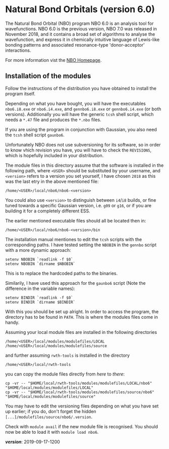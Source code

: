 # Natural Bond Orbitals (version 6.0)

The Natural Bond Orbital (NBO) program NBO 6.0 is an analysis tool for wavefunctions. 
NBO 6.0 is the previous version, NBO 7.0 was released in November 2018,
and it contains a broad set of algorithms to analyse the wavefunction, 
and express it in chemically intuitive language of Lewis-like bonding patterns 
and associated resonance-type 'donor-acceptor' interactions.

For more information vist the [NBO Homepage](http://nbo6.chem.wisc.edu/).

## Installation of the modules

Follow the instructions of the distribution you have obtained to install the program itself.

Depending on what you have bought, you will have the executables `nbo6.i8.exe` or `nbo6.i4.exe`,
and `gennbo6.i8.exe` or `gennbo6.i4.exe` (or both versions).
Additionally you will have the generic `tcsh` shell script, which needs a `*.47` file
and produces the `*.nbo` files.

If you are using the program in conjunction with Gaussian, 
you also need the `tcsh` shell script `gaunbo6`.

Unfortunately NBO does not use subversioning for its software,
so in order to know vhich revision you have, you will have to check the `REVISIONS`,
which is hopefully included in your distribution.

The module files in this directory assume that the software is installed in the following path,
where `<USER>` should be substituted by your username, 
and `<version>` refers to a version you set yourself, 
I have chosen `2018` as this was the last etry in the above mentioned file:
```
/home/<USER>/local/nbo6/nbo6-<version>
```
You could also use `<version>` to distinguish between `i4`/`i8` builds, 
or fine tuned towards a specific Gaussian version, i.e. `g09` or `g16`,
or if you are building it for a completely different ESS.

The earlier mentioned executable files should all be located then in:
```
/home/<USER>/local/nbo6/nbo6-<version>/bin
```

The installation manual mentiones to edit the `tcsh` scripts with the corresponding paths.
I have tested setting the `NBOBIN` in the `gennbo` script with a more dynamic approach:
```
setenv NBOBIN `readlink -f $0`
setenv NBOBIN `dirname $NBOBIN`
```
This is to replace the hardcoded paths to the binaries.

Similarily, I have used this approach for the `gaunbo6` script 
(Note the difference in the variable names):
```
setenv BINDIR `readlink -f $0`
setenv BINDIR `dirname $BINDIR`
```

With this you should be set up alright.
In order to access the program, the directory has to be found in `PATH`.
This is where the modules files come in handy.

Assuming your local module files are installed in the following directories
```
/home/<USER>/local/modules/modulefiles/LOCAL
/home/<USER>/local/modules/modulefiles/source
```
and further assuming `rwth-tools` is installed in the directory
```
/home/<USER>/local/rwth-tools
```
you can copy the module files directly from *here* to *there*:
```
cp -vr -- "$HOME/local/rwth-tools/modules/modulefiles/LOCAL/nbo6" "$HOME/local/modules/modulefiles/LOCAL"
cp -vr -- "$HOME/local/rwth-tools/modules/modulefiles/source/nbo6" "$HOME/local/modules/modulefiles/source"
```

You may have to edit the versioning files depending on what you have set up earlier;
if you do, don't forget the hidden `[...]/modulefiles/source/nbo6/.version`.

Check with `module avail` if the new module file is recognised.
You should now be able to load it with `module load nbo6`.

___version___: 2019-09-17-1200

